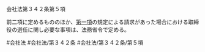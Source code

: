会社法第３４２条第５項

前二項に定めるもののほか、[第一項](会社法＿＿＿＿第３４２条第１項)の規定による請求があった場合における取締役の選任に関し必要な事項は、法務省令で定める。

#会社法
#会社法/第３４２条
#会社法/第３４２条/第５項
